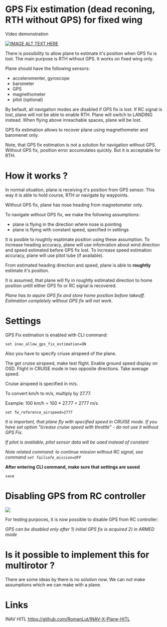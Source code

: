 # GPS Fix estimation (dead reconing, RTH without GPS) for fixed wing

Video demonstration

[![IMAGE ALT TEXT HERE](https://img.youtube.com/vi/wzvgRpXCS4U/0.jpg)](https://www.youtube.com/watch?v=wzvgRpXCS4U)

There is possibility to allow plane to estimate it's position when GPS fix is lost.
The main purpose is RTH without GPS.
It works on fixed wing only.

Plane should have the following sensors:
- acceleromenter, gyroscope
- barometer
- GPS
- magnethometer
- pitot (optional)

By befault, all navigation modes are disabled if GPS fix is lost. If RC signal is lost, plane will not be able to enable RTH. Plane will switch to LANDING instead. When flying above inreachable spaces, plane will be lost.

GPS fix estimation allows to recover plane using magnethometer and baromenet only.

Note, that GPS fix estimation is not a solution for navigation without GPS. Without GPS fix, position error accumulates quickly. But it is acceptable for RTH.

# How it works ?

In normal situation, plane is receiving it's position from GPS sensor. This way it is able to hold course, RTH or navigate by waypoints.


Without GPS fix, plane has nose heading from magnetometer only.

To navigate without GPS fix, we make the following assumptions:
- plane is flying in the direction where nose is pointing
- plane is flying with constant speed, specified in settings

It is posible to roughtly esptimate position using these assumption. To increase heading accuracy, plane will use infomration about wind direction and speed estimated before GPS fix lost. To increase speed estimation accuracy, plane will use pitot tube (if available).

From estimated heading direction and speed, plane is able to **roughtly** estimate it's position.

It is assumed, that plane will fly in roughtly estimated direction to home position untill either GPS fix or RC signal is recovered.

*Plane has to aquire GPS fix and store home position before takeoff. Estimation completely without GPS fix will not work*.

# Settings

GPS Fix estimation is enabled with CLI command:

```set inav_allow_gps_fix_estimation=ON```

Also you have to specify criuse airspeed of the plane.

The get cruise airspeed, make test flight. Enable ground speed display on OSD. Flight in CRUISE mode in two opposite directions. Take average speed.

Cruise airspeed is specified in m/s.

To convert km/h to m/s, multiply by 27.77.


Example: 100 km/h = 100 * 27.77 = 2777 m/s

```set fw_reference_airspeed=2777```

*It is important, that plane fly with specified speed in CRUISE mode. If you have set option "Icrease cruise speed with throttle"  - do not use it without GPS Fix.*

*If pitot is available, pitot sensor data will be uaed instead of constant*

*Note related command: to continue mission without RC signal, see command ```set failsafe_mission=OFF```*

**After entering CLI command, make sure that settings are saved**

```save```

# Disabling GPS from RC controller

![](Screenshots/gps_off_box.png) 

For testing purpoces, it is now possible to disable GPS from RC controller:

*GPS can be disabled only after 1) initial GPS fix is acquired 2) in ARMED mode*

# Is it possible to implement this for multirotor ?

There are some ideas by there is no solution now. We can not make assumptions which we can make with a plane.


# Links

INAV HITL  https://github.com/RomanLut/INAV-X-Plane-HITL
